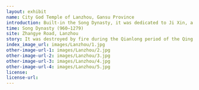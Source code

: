```yaml
---
layout: exhibit
name: City God Temple of Lanzhou, Gansu Province
introduction: Built-in the Song Dynasty, it was dedicated to Ji Xin, a general of the Han Dynasty, and was also known as the Ji Xin Temple. It was restored in the Ming Dynasty and changed to its present name. It was destroyed by fire during the Qianlong period of the Qing Dynasty (1736-1795) and was later restored.
time: Song Dynasty (960—1279)
site: Zhangye Road, Lanzhou
story: It was destroyed by fire during the Qianlong period of the Qing Dynasty (1736-1795) and later restored. Situated north to south, it covers an area of 12,000 square metres, with a building area of 4,000 square metres. The main gate is three rooms and is the place of the marquis of the faithful; the second gate is a hard hilltop style corridor theatre building, the north has a scrolling hut roof style heng hall, the back is a heavy eaves hut roof style main hall, the left and right have compartments, bell and drum tower and so on. The original frescoes under the corridor are no longer extant, and in 1956 it was used as the first workers' club in Lanzhou. In 1998, the Lanzhou City Federation of Trade Unions raised more than 8 million yuan to rebuild and repair the City God Temple and opened it to the community with a new look. Now the City God Temple trading market has more than 100 merchants operating in antiques, working in nearly 100 varieties of antiques, paintings, porcelain, stones, bronze, jade, coins, stamps, woodwork and so on, with a constant stream of visitors every day. 
index_image_url: images/Lanzhou/1.jpg
other-image-url-1: images/Lanzhou/2.jpg
other-image-url-2: images/Lanzhou/3.jpg
other-image-url-3: images/Lanzhou/4.jpg
other-image-url-4: images/Lanzhou/5.jpg
license:
license-url:
---
```

